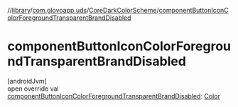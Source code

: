 //[library](../../../index.md)/[com.glovoapp.uds](../index.md)/[CoreDarkColorScheme](index.md)/[componentButtonIconColorForegroundTransparentBrandDisabled](component-button-icon-color-foreground-transparent-brand-disabled.md)

# componentButtonIconColorForegroundTransparentBrandDisabled

[androidJvm]\
open override val [componentButtonIconColorForegroundTransparentBrandDisabled](component-button-icon-color-foreground-transparent-brand-disabled.md): [Color](https://developer.android.com/reference/kotlin/androidx/compose/ui/graphics/Color.html)
